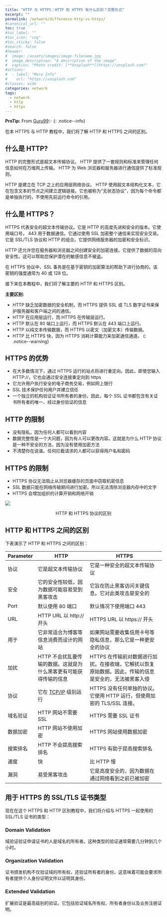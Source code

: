 ```yaml
---
title: "HTTP 与 HTTPS：HTTP 和 HTTPS 有什么区别？完整形式"
excerpt: ""
permalink: /network/difference-http-vs-https/
#canonical_url: ""
toc: true
#toc_label: ""
#toc_icon: "cog"
#toc_sticky: false
#search: false
#header:
#  image: /assets/images/image-filename.jpg
#  image_description: "A description of the image"
#  caption: "Photo credit: [**Unsplash**](https://unsplash.com)"
#actions:
#  - label: "More Info"
#    url: "https://unsplash.com"
#classes: wide
categories: network
tags:
  - network
  - http
  - https
---
```


**ProTip:**  From [Guru99](https://www.guru99.com/)✨
{: .notice--info}

在本 HTTPS 与 HTTP 教程中，我们将了解 HTTP 和 HTTPS 之间的区别。

## 什么是 HTTP?

HTTP 的完整形式是超文本传输协议。 HTTP 提供了一套规则和标准来管理任何信息如何在万维网上传输。 HTTP 为 Web 浏览器和服务器进行通信提供了标准规则。

HTTP 是建立在 TCP 之上的应用层网络协议。 HTTP 使用超文本结构化文本，它在包含文本的节点之间建立逻辑链接。它也被称为“无状态协议”，因为每个命令都是单独执行的，不使用先前运行命令的引用。

## 什么是 HTTPS？

HTTPS 代表安全的超文本传输协议。它是 HTTP 的高度先进和安全的版本。它使用端口号。 443 用于数据通信。它通过使用 SSL 加密整个通信来实现安全交易。它是 SSL/TLS 协议和 HTTP 的组合。它提供网络服务器的加密和安全标识。

HTTP 还允许您在服务器和浏览器之间创建安全的加密连接。它提供了数据的双向安全性。这可以帮助您保护潜在的敏感信息不被盗。

在 HTTPS 协议中，SSL 事务是在基于密钥的加密算法的帮助下进行协商的。该密钥的强度通常为 40 或 128 位。

接下来在本教程中，我们将了解主要的 HTTP 和 HTTPS 区别。

**主要区别:** 

- HTTP 缺乏加密数据的安全机制，而 HTTPS 提供 SSL 或 TLS 数字证书来保护服务器和客户端之间的通信。
- HTTP 在应用层运行，而 HTTPS 在传输层运行。
- HTTP 默认在 80 端口上运行，而 HTTPS 默认在 443 端口上运行。
- HTTP 以纯文本传输数据，而 HTTPS 以密文（加密文本）传输数据。
- HTTP 比 HTTPS 快，因为 HTTPS 消耗计算能力来加密通信通道。
{: .notice--warning}

## HTTPS 的优势

- 在大多数情况下，通过 HTTPS 运行的站点将进行重定向。因此，即使您输入 HTTP://，它也会通过安全连接重定向到 https
- 它允许用户执行安全的电子商务交易，例如网上银行
- SSL 技术保护任何用户并建立信任
- 一个独立的机构验证证书所有者的身份。因此，每个 SSL 证书都包含有关证书所有者的唯一、经过身份验证的信息

## HTTP 的限制

- 没有隐私，因为任何人都可以看到内容
- 数据完整性是一个大问题，因为有人可以更改内容。这就是为什么 HTTP 协议是一种不安全的方法，因为没有使用加密方法
- 不清楚你在说谁。任何拦截请求的人都可以获得用户名和密码

## HTTPS 的限制

- HTTPS 协议无法阻止从浏览器缓存的页面中窃取机密信息
- SSL 数据只能在网络传输期间进行加密。所以无法清除浏览器内存中的文字
- HTTPS 会增加组织的计算开销和网络开销

![](https://aluopy.github.io/assets/images/HTTPvsHTTPS1.webp)

<div align = "center">HTTP 和 HTTPS 协议的区别</div>

## HTTP 和 HTTPS 之间的区别

下表演示了 HTTP 和 HTTPS 之间的区别：

| Parameter | HTTP                                                         | HTTPS                                                        |
| --------- | ------------------------------------------------------------ | ------------------------------------------------------------ |
| 协议      | 它是超文本传输协议                                           | 它是一种安全的超文本传输协议                                 |
| 安全      | 它的安全性较低，因为数据可能容易受到黑客攻击                 | 它旨在防止黑客访问关键信息。它对此类攻击是安全的             |
| Port      | 默认使用 80 端口                                             | 默认情况下使用端口 443                                       |
| URL       | HTTP URL 以 http:// 开头                                     | HTTPS URL 以 https:// 开头                                   |
| 用于      | 它非常适合为博客等信息消费而设计的网站                       | 如果网站需要收集信用卡号等隐私信息，那么它是一种更安全的协议 |
| 加扰      | HTTP 不会扰乱要传输的数据。这就是为什么黑客更有可能获得传输的信息 | HTTPS 在传输前对数据进行加扰。在接收端，它解扰以恢复原始数据。因此，传输的信息是安全的，无法被黑客入侵 |
| 协议      | 它在 [TCP/IP](https://aluopy.cn/network/tcp-ip-model/) 级别运行 | HTTPS 没有任何单独的协议。它使用 HTTP 运行，但使用加密的 TLS/SSL 连接。 |
| 域名验证  | HTTP 网站不需要 SSL                                          | HTTPS 需要 SSL 证书                                          |
| 数据加密  | HTTP 网站不使用加密                                          | HTTPS 网站使用数据加密                                       |
| 搜索排名  | HTTP 不会提高搜索排名                                        | HTTPS 有助于提高搜索排名                                     |
| 速度      | 快                                                           | 比 HTTP 慢                                                   |
| 漏洞      | 易受黑客攻击                                                 | 它是高度安全的，因为数据在通过网络看到之前已被加密           |

## 用于 HTTPS 的 SSL/TLS 证书类型

现在在这个 HTTPS 和 HTTP 区别教程中，我们将介绍与 HTTPS 一起使用的 SSL/TLS 证书的类型：

### Domain Validation

域验证验证申请证书的人是域名的所有者。这种类型的验证通常需要几分钟到几个小时。

### Organization Validation

证书颁发机构不仅验证域的所有权，还验证所有者的身份。这意味着可能会要求所有者提供个人身份证明文件以证明其身份。

### Extended Validation

扩展验证是最高级别的验证。它包括验证域名所有权、所有者身份以及业务注册证明。

